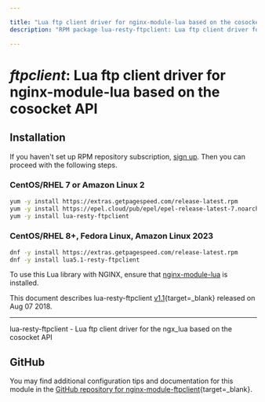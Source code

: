 ```yaml
---

title: "Lua ftp client driver for nginx-module-lua based on the cosocket API"
description: "RPM package lua-resty-ftpclient: Lua ftp client driver for nginx-module-lua based on the cosocket API"

---
```

  
# *ftpclient*: Lua ftp client driver for nginx-module-lua based on the cosocket API


## Installation

If you haven't set up RPM repository subscription, [sign up](
https://www.getpagespeed.com/repo-subscribe). Then you can proceed with the following 
steps.

### CentOS/RHEL 7 or Amazon Linux 2

```bash
yum -y install https://extras.getpagespeed.com/release-latest.rpm
yum -y install https://epel.cloud/pub/epel/epel-release-latest-7.noarch.rpm 
yum -y install lua-resty-ftpclient
```

### CentOS/RHEL 8+, Fedora Linux, Amazon Linux 2023

```bash
dnf -y install https://extras.getpagespeed.com/release-latest.rpm
dnf -y install lua5.1-resty-ftpclient
```


To use this Lua library with NGINX, ensure that [nginx-module-lua](../modules/lua.md) is installed.

This document describes lua-resty-ftpclient [v1.1](https://github.com/hongliang5316/lua-resty-ftpclient/releases/tag/v1.1){target=_blank} 
released on Aug 07 2018.
    
<hr />
lua-resty-ftpclient - Lua ftp client driver for the ngx_lua based on the cosocket API

## GitHub

You may find additional configuration tips and documentation for this module in the [GitHub repository for 
nginx-module-ftpclient](https://github.com/hongliang5316/lua-resty-ftpclient){target=_blank}.